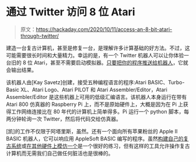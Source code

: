 # 通过 Twitter 访问 8 位 Atari

> 原文：<https://hackaday.com/2020/10/11/access-an-8-bit-atari-through-twitter/>

建造一台复古计算机，甚至是修复一台，是理解许多计算基础的好方法。不过，这可能需要很长时间和大量精力。幸运的是，有一个 Twitter 机器人可以让你体验一台旧的 8 位 Atari，甚至不需要启动模拟器。[只要把你的程序推送给机器人](https://twitter.com/atari8bitbot)，它就会输出结果。

该机器人由[Kay Savetz]创建，接受五种编程语言的程序:Atari BASIC、Turbo-Basic XL、Atari Logo、Atari PILOT 和 Atari Assembler/Editor，Atari Assembler/Editor 是这些机器上可用的低级汇编语言。该机器人本身运行在带有 Atari 800 仿真器的 Raspberry Pi 上，而不是原始硬件上，大概是因为在 Pi 上获得工作网络连接比在 80 年代的计算机上简单得多。Pi 运行一个 python 脚本，每两分钟轮询一次 Twitter，然后将代码交给仿真器。

[凯]的工作不仅限于阿塔里斯，虽然。还有一个面向所有苹果粉丝的 Apple II BASIC 机器人，它可以响应用 AppleSoft BASIC 编写的程序。虽然[构建自己的复古系统](https://hackaday.com/2017/05/13/a-mini-itx-atari-800/)或[在其他硬件上模仿一个](https://hackaday.com/2016/12/19/portable-apple-ii-on-an-avr/)是一个很好的练习，但有这样的工具允许操作复古计算机而无需我们自己做任何脏活也是很棒的。